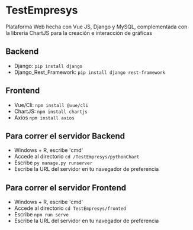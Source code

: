 # TestEmpresys
Plataforma Web hecha con Vue JS, Django y MySQL, complementada con la libreria ChartJS para la creación e interacción de gráficas

## Backend
- Django: ```pip install django```
- Django_Rest_Framework: ```pip install django rest-framework``` 
## Frontend
- Vue/Cli: ```npm install @vue/cli```
- ChartJS: ```npm install chartjs```
- Axios ```npm install axios```

## Para correr el servidor Backend
- Windows + R,  escribe 'cmd'
- Accede al directorio ```cd /TestEmpresys/pythonChart```
- Escribe ```py manage.py runserver```
- Escribe la URL del servidor en tu navegador de preferencia

## Para correr el servidor Frontend
- Windows + R,  escribe 'cmd'
- Accede al directorio ```cd TestEmpresys/fronted```
- Escribe ```npm run serve```
- Escribe la URL del servidor en tu navegador de preferencia
